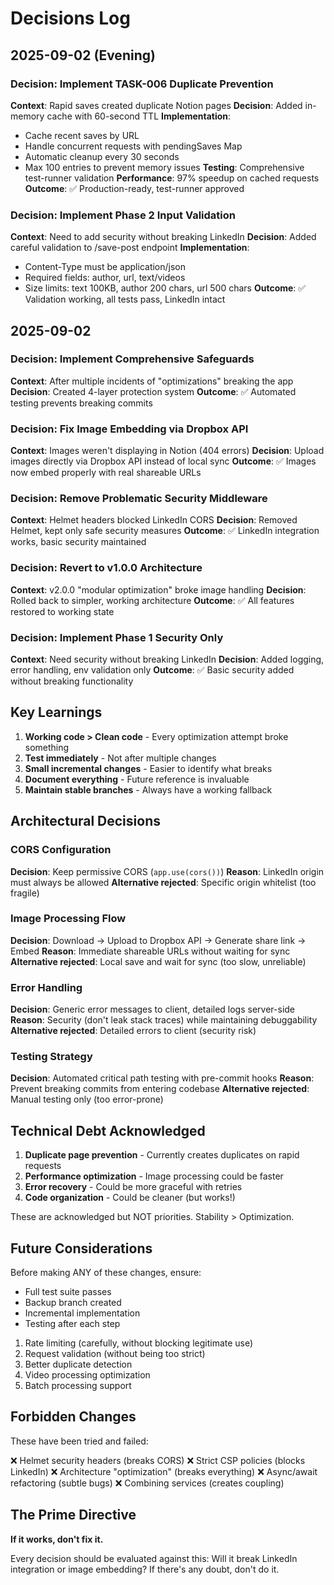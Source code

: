 # Decisions Log

## 2025-09-02 (Evening)

### Decision: Implement TASK-006 Duplicate Prevention
**Context**: Rapid saves created duplicate Notion pages
**Decision**: Added in-memory cache with 60-second TTL
**Implementation**:
- Cache recent saves by URL
- Handle concurrent requests with pendingSaves Map
- Automatic cleanup every 30 seconds
- Max 100 entries to prevent memory issues
**Testing**: Comprehensive test-runner validation
**Performance**: 97% speedup on cached requests
**Outcome**: ✅ Production-ready, test-runner approved

### Decision: Implement Phase 2 Input Validation
**Context**: Need to add security without breaking LinkedIn
**Decision**: Added careful validation to /save-post endpoint
**Implementation**:
- Content-Type must be application/json
- Required fields: author, url, text/videos
- Size limits: text 100KB, author 200 chars, url 500 chars
**Outcome**: ✅ Validation working, all tests pass, LinkedIn intact

## 2025-09-02

### Decision: Implement Comprehensive Safeguards
**Context**: After multiple incidents of "optimizations" breaking the app
**Decision**: Created 4-layer protection system
**Outcome**: ✅ Automated testing prevents breaking commits

### Decision: Fix Image Embedding via Dropbox API
**Context**: Images weren't displaying in Notion (404 errors)
**Decision**: Upload images directly via Dropbox API instead of local sync
**Outcome**: ✅ Images now embed properly with real shareable URLs

### Decision: Remove Problematic Security Middleware
**Context**: Helmet headers blocked LinkedIn CORS
**Decision**: Removed Helmet, kept only safe security measures
**Outcome**: ✅ LinkedIn integration works, basic security maintained

### Decision: Revert to v1.0.0 Architecture
**Context**: v2.0.0 "modular optimization" broke image handling
**Decision**: Rolled back to simpler, working architecture
**Outcome**: ✅ All features restored to working state

### Decision: Implement Phase 1 Security Only
**Context**: Need security without breaking LinkedIn
**Decision**: Added logging, error handling, env validation only
**Outcome**: ✅ Basic security added without breaking functionality

## Key Learnings

1. **Working code > Clean code** - Every optimization attempt broke something
2. **Test immediately** - Not after multiple changes
3. **Small incremental changes** - Easier to identify what breaks
4. **Document everything** - Future reference is invaluable
5. **Maintain stable branches** - Always have a working fallback

## Architectural Decisions

### CORS Configuration
**Decision**: Keep permissive CORS (`app.use(cors())`)
**Reason**: LinkedIn origin must always be allowed
**Alternative rejected**: Specific origin whitelist (too fragile)

### Image Processing Flow
**Decision**: Download → Upload to Dropbox API → Generate share link → Embed
**Reason**: Immediate shareable URLs without waiting for sync
**Alternative rejected**: Local save and wait for sync (too slow, unreliable)

### Error Handling
**Decision**: Generic error messages to client, detailed logs server-side
**Reason**: Security (don't leak stack traces) while maintaining debuggability
**Alternative rejected**: Detailed errors to client (security risk)

### Testing Strategy
**Decision**: Automated critical path testing with pre-commit hooks
**Reason**: Prevent breaking commits from entering codebase
**Alternative rejected**: Manual testing only (too error-prone)

## Technical Debt Acknowledged

1. **Duplicate page prevention** - Currently creates duplicates on rapid requests
2. **Performance optimization** - Image processing could be faster
3. **Error recovery** - Could be more graceful with retries
4. **Code organization** - Could be cleaner (but works!)

These are acknowledged but NOT priorities. Stability > Optimization.

## Future Considerations

Before making ANY of these changes, ensure:
- Full test suite passes
- Backup branch created
- Incremental implementation
- Testing after each step

1. Rate limiting (carefully, without blocking legitimate use)
2. Request validation (without being too strict)
3. Better duplicate detection
4. Video processing optimization
5. Batch processing support

## Forbidden Changes

These have been tried and failed:

❌ Helmet security headers (breaks CORS)
❌ Strict CSP policies (blocks LinkedIn)
❌ Architecture "optimization" (breaks everything)
❌ Async/await refactoring (subtle bugs)
❌ Combining services (creates coupling)

## The Prime Directive

**If it works, don't fix it.**

Every decision should be evaluated against this: Will it break LinkedIn integration or image embedding? If there's any doubt, don't do it.